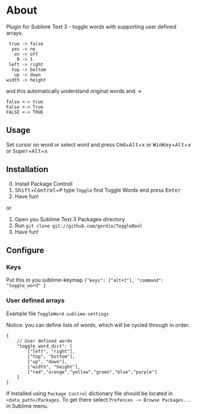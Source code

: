 About
=====
Plugin for Sublime Text 3 - toggle words with supporting user defined arrays.

```
 true -> false
  yes -> no
   on -> off
    0 -> 1
 left -> right
  top -> bottom
   up -> down
width -> height
```

and this automatically understand original words and ->

```
false <-> true
False <-> True
FALSE <-> TRUE
```

Usage
-----
Set cursor on word or select word and press <kbd>Cmd</kbd>+<kbd>Alt</kbd>+<kbd>x</kbd> or <kbd>WinKey</kbd>+<kbd>Alt</kbd>+<kbd>x</kbd> or <kbd>Super</kbd>+<kbd>Alt</kbd>+<kbd>x</kbd>


Installation
------------
0. Install Package Controll
1. <kbd>Shift</kbd>+<kbd>Control</kbd>+<kbd>P</kbd> type `Toggle` find Toggle Words end press <kbd>Enter</kbd>
2. Have fun!

or

1. Open you Sublime Text 3 Packages directory
2. Run `git clone git://github.com/gordio/ToggleBool`
3. Have fun!


Configure
---------

### Keys
Put this in you sublime-keymap `{"keys": ["alt+t"], "command": "toggle_word" }`


### User defined arrays
Example file `ToggleWord.sublime-settings`

Notice: you can define lists of words, which will be cycled through in order.

```
{
    // User defined words
    "toggle_word_dict": [
        ["left", "right"],
        ["top", "bottom"],
        ["up", "down"],
        ["width", "height"],
        ["red","orange","yellow","green","blue","purple"]
    ]
}
```

If installed using `Package Control` dictionary file should be located in `<data_path>/Packages`. To get there select `Prefences -> Browse Packages...` in Sublime menu.
